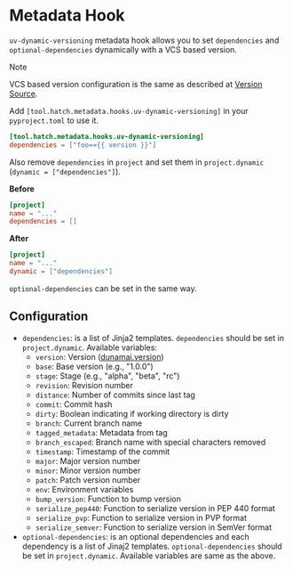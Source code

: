 # Metadata Hook

`uv-dynamic-versioning` metadata hook allows you to set `dependencies` and `optional-dependencies` dynamically with a VCS based version.

> [!NOTE]
> VCS based version configuration is the same as described at [Version Source](./version_source.md).

Add `[tool.hatch.metadata.hooks.uv-dynamic-versioning]` in your `pyproject.toml` to use it.

```toml
[tool.hatch.metadata.hooks.uv-dynamic-versioning]
dependencies = ["foo=={{ version }}"]
```

Also remove `dependencies` in `project` and set them in `project.dynamic` (`dynamic = ["dependencies"]`).

**Before**

```toml
[project]
name = "..."
dependencies = []
```

**After**

```toml
[project]
name = "..."
dynamic = ["dependencies"]
```

`optional-dependencies` can be set in the same way.

## Configuration

- `dependencies`: is a list of Jinja2 templates. `dependencies` should be set in `project.dynamic`. Available variables:
  - `version`: Version ([dunamai.version](https://dunamai.readthedocs.io/en/latest/#dunamai.Version))
  - `base`: Base version (e.g., "1.0.0")
  - `stage`: Stage (e.g., "alpha", "beta", "rc")
  - `revision`: Revision number
  - `distance`: Number of commits since last tag
  - `commit`: Commit hash
  - `dirty`: Boolean indicating if working directory is dirty
  - `branch`: Current branch name
  - `tagged_metadata`: Metadata from tag
  - `branch_escaped`: Branch name with special characters removed
  - `timestamp`: Timestamp of the commit
  - `major`: Major version number
  - `minor`: Minor version number
  - `patch`: Patch version number
  - `env`: Environment variables
  - `bump_version`: Function to bump version
  - `serialize_pep440`: Function to serialize version in PEP 440 format
  - `serialize_pvp`: Function to serialize version in PVP format
  - `serialize_semver`: Function to serialize version in SemVer format
- `optional-dependencies`: is an optional dependencies and each dependency is a list of Jinaj2 templates. `optional-dependencies` should be set in `project.dynamic`. Available variables are same as the above.
